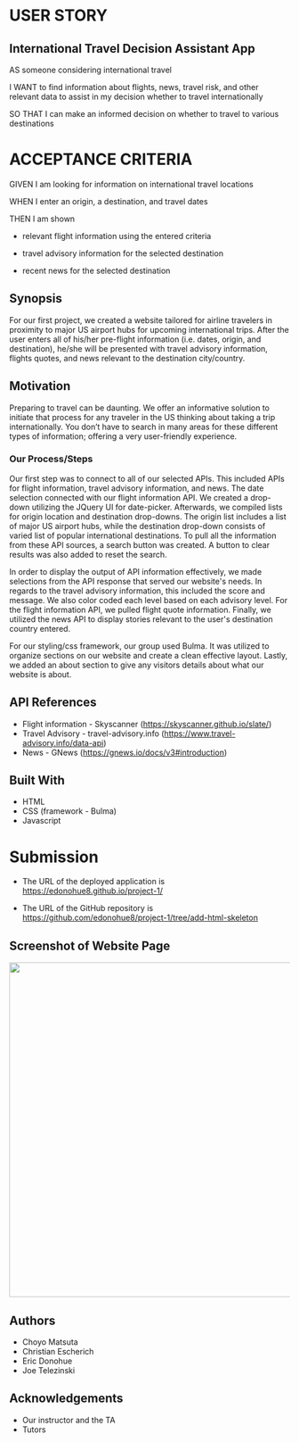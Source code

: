 # USER STORY

## International Travel Decision Assistant App

AS someone considering international travel

I WANT to find information about flights, news, travel risk, and other relevant data to assist in my decision whether to travel internationally

SO THAT I can make an informed decision on whether to travel to various destinations

# ACCEPTANCE CRITERIA

GIVEN I am looking for information on international travel locations

WHEN I enter an origin, a destination, and travel dates

THEN I am shown 

* relevant flight information using the entered criteria

* travel advisory information for the selected destination

*  recent news for the selected destination

## Synopsis

For our first project, we created a website tailored for airline travelers in proximity to major US airport hubs for upcoming international trips.  After the user enters all of his/her pre-flight information (i.e. dates, origin, and destination), he/she will be presented with travel advisory information, flights quotes, and news relevant to the destination city/country.

## Motivation

Preparing to travel can be daunting.  We offer an informative solution to initiate that process for any traveler in the US thinking about taking a trip internationally.  You don’t have to search in many areas for these different types of information; offering a very user-friendly experience.

### Our Process/Steps

Our first step was to connect to all of our selected APIs.  This included APIs for flight information, travel advisory information, and news.  The date selection connected with our flight information API.  We created a drop-down utilizing the JQuery UI for date-picker.  Afterwards, we compiled lists for origin location and destination drop-downs.  The origin list includes a list of major US airport hubs, while the destination drop-down consists of varied list of popular international destinations.  To pull all the information from these API sources, a search button was created.  A  button to clear results was also added to reset the search.

In order to display the output of API information effectively, we made selections from the API response that served our website's needs.  In regards to the travel advisory information, this included the score and message.  We also color coded each level based on each advisory level.  For the flight information API, we pulled flight quote information.  Finally, we utilized the news API to display stories relevant to the user's destination country entered. 

For our styling/css framework, our group used Bulma.  It was utilized to organize sections on our website and create a clean effective layout.  Lastly, we added an about section to give any visitors details about what our website is about.

## API References

* Flight information - Skyscanner (https://skyscanner.github.io/slate/)
* Travel Advisory - travel-advisory.info (https://www.travel-advisory.info/data-api)
* News - GNews (https://gnews.io/docs/v3#introduction)

## Built With

* HTML
* CSS (framework - Bulma)
* Javascript

# Submission

* The URL of the deployed application is https://edonohue8.github.io/project-1/

* The URL of the GitHub repository is https://github.com/edonohue8/project-1/tree/add-html-skeleton

## Screenshot of Website Page

<img src="index.png" width="600">

## Authors

* Choyo Matsuta
* Christian Escherich
* Eric Donohue
* Joe Telezinski

## Acknowledgements

* Our instructor and the TA
* Tutors
